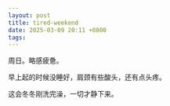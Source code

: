 ```yaml
---
layout: post
title: tired-weekend
date: 2025-03-09 20:11 +0800
tags: 
---
```


周日。略感疲惫。

早上起的时候没睡好，肩颈有些酸头，还有点头疼。

这会冬冬刚洗完澡，一切才静下来。
